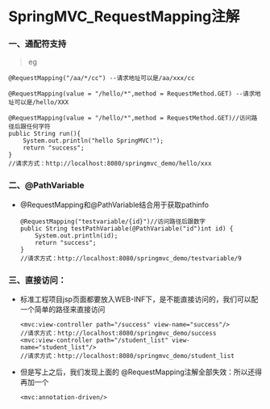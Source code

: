 # SpringMVC_RequestMapping注解

### 一、通配符支持

   >eg

    @RequestMapping("/aa/*/cc") --请求地址可以是/aa/xxx/cc
    
    @RequestMapping(value = "/hello/*",method = RequestMethod.GET) --请求地址可以是/hello/XXX
    
    @RequestMapping(value = "/hello/*",method = RequestMethod.GET)//访问路径后跟任何字符
    public String run(){
        System.out.println("hello SpringMVC!");
        return "success";
    }
    //请求方式：http://localhost:8080/springmvc_demo/hello/xxx
    

### 二、@PathVariable

* @RequestMapping和@PathVariable结合用于获取pathinfo

      @RequestMapping("testvariable/{id}")//访问路径后跟数字
      public String testPathVariable(@PathVariable("id")int id) {
          System.out.println(id);
          return "success";
      }
      //请求方式：http://localhost:8080/springmvc_demo/testvariable/9
      
### 三、直接访问：

* 标准工程项目jsp页面都要放入WEB-INF下，是不能直接访问的，我们可以配一个简单的路径来直接访问

      <mvc:view-controller path="/success" view-name="success"/>
      //请求方式：http://localhost:8080/springmvc_demo/success
      <mvc:view-controller path="/student_list" view-name="student_list"/>
      //请求方式：http://localhost:8080/springmvc_demo/student_list

* 但是写上之后，我们发现上面的 @RequestMapping注解全部失效：所以还得再加一个

      <mvc:annotation-driven/>


















